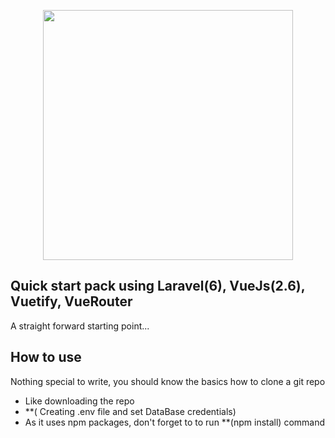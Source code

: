 <p align="center"><img src="https://miro.medium.com/max/1200/1*oE0NSMozOMPU-c2qO_kRDA.jpeg" width="400"></p>


## Quick start pack using Laravel(6), VueJs(2.6), Vuetify, VueRouter

A straight forward starting point...

## How to use

Nothing special to write, you should know the basics how to clone a git repo
- Like downloading the repo
- **( Creating .env file and set DataBase credentials)
- As it uses npm packages, don't forget to to run **(npm install) command
